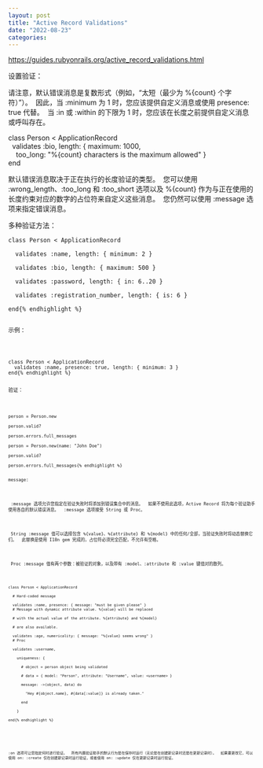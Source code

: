 ```yaml
---
layout: post
title: "Active Record Validations"
date: "2022-08-23"
categories: 
---
```

<p><a href="https://guides.rubyonrails.org/active_record_validations.html">https://guides.rubyonrails.org/active_record_validations.html</a></p>

<p>设置验证：</p>

<p>请注意，默认错误消息是复数形式（例如，&ldquo;太短（最少为 %{count} 个字符）&rdquo;）。&nbsp; 因此，当 :minimum 为 1 时，您应该提供自定义消息或使用 presence: true 代替。&nbsp; 当 :in 或 :within 的下限为 1 时，您应该在长度之前提供自定义消息或呼叫存在。</p>

<p>class Person &lt; ApplicationRecord<br />
&nbsp; validates :bio, length: { maximum: 1000,<br />
&nbsp;&nbsp;&nbsp; too_long: &quot;%{count} characters is the maximum allowed&quot; }<br />
end</p>

<p>默认错误消息取决于正在执行的长度验证的类型。&nbsp; 您可以使用 :wrong_length、:too_long 和 :too_short 选项以及 %{count} 作为与正在使用的长度约束对应的数字的占位符来自定义这些消息。&nbsp; 您仍然可以使用 :message 选项来指定错误消息。</p>

<p>多种验证方法：</p>

<pre>
<code>class Person &lt; ApplicationRecord

&nbsp; validates :name, length: { minimum: 2 }

&nbsp; validates :bio, length: { maximum: 500 }

&nbsp; validates :password, length: { in: 6..20 }

&nbsp; validates :registration_number, length: { is: 6 }

end{% endhighlight %}

<p>示例：</p>

<pre>
<code>class Person &lt; ApplicationRecord
&nbsp; validates :name, presence: true, length: { minimum: 3 }
end{% endhighlight %}

<p>验证：</p>

<pre>
<code>person = Person.new

person.valid?

person.errors.full_messages

person = Person.new(name: &quot;John Doe&quot;)

person.valid?

person.errors.full_messages{% endhighlight %}

<p>message:</p>

<p>&nbsp;:message 选项允许您指定在验证失败时将添加到错误集合中的消息。&nbsp; 如果不使用此选项，Active Record 将为每个验证助手使用各自的默认错误消息。&nbsp; :message 选项接受 String 或 Proc。</p>

<p>&nbsp;String :message 值可以选择包含 %{value}、%{attribute} 和 %{model} 中的任何/全部，当验证失败时将动态替换它们。&nbsp; 此替换是使用 I18n gem 完成的，占位符必须完全匹配，不允许有空格。</p>

<p>&nbsp;Proc :message 值有两个参数：被验证的对象，以及带有 :model、:attribute 和 :value 键值对的散列。</p>

<pre>
<code>class Person &lt; ApplicationRecord

&nbsp; # Hard-coded message

&nbsp; validates :name, presence: { message: &quot;must be given please&quot; }
&nbsp; # Message with dynamic attribute value. %{value} will be replaced

&nbsp; # with the actual value of the attribute. %{attribute} and %{model}

&nbsp; # are also available.

&nbsp; validates :age, numericality: { message: &quot;%{value} seems wrong&quot; }
&nbsp; # Proc

&nbsp; validates :username,

&nbsp;&nbsp;&nbsp; uniqueness: {

&nbsp;&nbsp;&nbsp;&nbsp;&nbsp; # object = person object being validated

&nbsp;&nbsp;&nbsp;&nbsp;&nbsp; # data = { model: &quot;Person&quot;, attribute: &quot;Username&quot;, value: &lt;username&gt; }

&nbsp;&nbsp;&nbsp;&nbsp;&nbsp; message: -&gt;(object, data) do

&nbsp;&nbsp;&nbsp;&nbsp;&nbsp;&nbsp;&nbsp; &quot;Hey #{object.name}, #{data[:value]} is already taken.&quot;

&nbsp;&nbsp;&nbsp;&nbsp;&nbsp; end

&nbsp;&nbsp;&nbsp; }

end{% endhighlight %}

<p>&nbsp;</p>

<p>:on 选项可让您指定何时进行验证。&nbsp; 所有内置验证助手的默认行为是在保存时运行（无论是在创建新记录时还是在更新记录时）。&nbsp; 如果要更改它，可以使用 on: :create 仅在创建新记录时运行验证，或者使用 on: :update 仅在更新记录时运行验证。</p>

